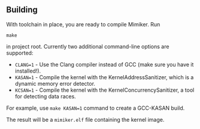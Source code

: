 Building
---

With toolchain in place, you are ready to compile Mimiker. Run

```
make
```

in project root. Currently two additional command-line options are supported:
* `CLANG=1` - Use the Clang compiler instead of GCC (make sure you have it installed!).
* `KASAN=1` - Compile the kernel with the KernelAddressSanitizer, which is a
dynamic memory error detector. 
* `KCSAN=1` - Compile the kernel with the KernelConcurrencySanitizer, a tool for detecting data races.

For example, use `make KASAN=1` command to create a GCC-KASAN build.

The result will be a `mimiker.elf` file containing the kernel image.

